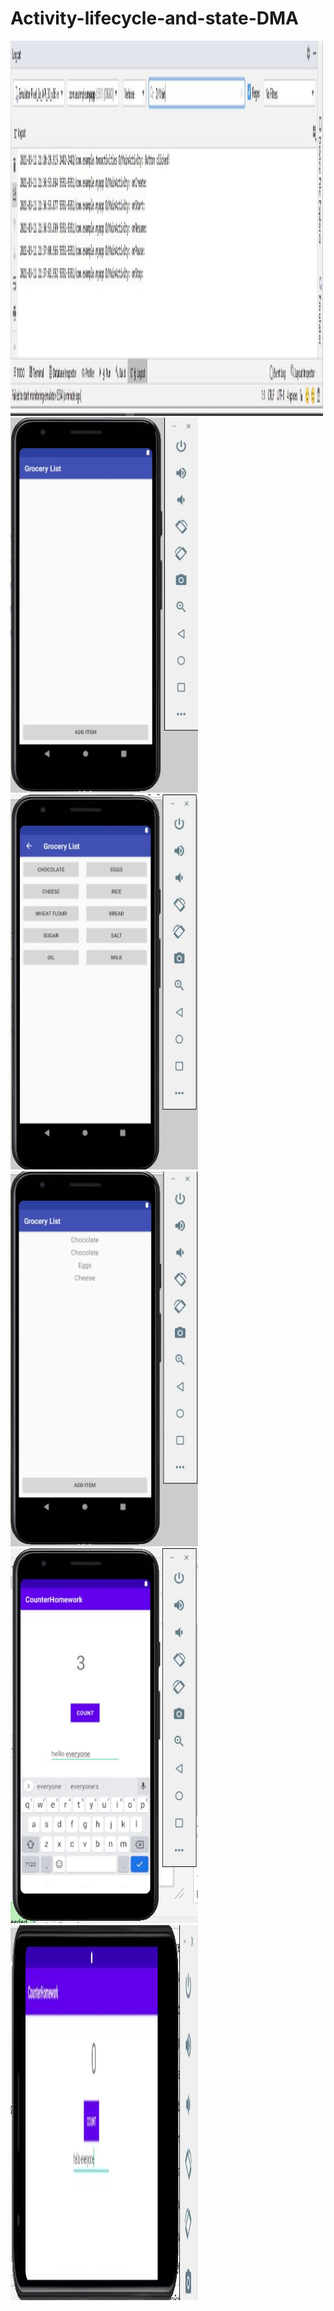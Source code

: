 # Activity-lifecycle-and-state-DMA
<img src="./task1.JPG" alt="alt text" width="500" height="600" />
<img src="./challenge.JPG" alt="alt text" width="300" height="600" />
<img src="./challenge1.JPG" alt="alt text" width="300" height="600" />
<img src="./challenge2.JPG" alt="alt text" width="300" height="600" />
<img src="./homework.JPG" alt="alt text" width="300" height="600" />
<img src="./homework1.JPG" alt="alt text" width="300" height="600" />
